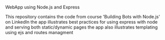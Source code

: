 WebApp using Node.js and Express

This repository contains the code from course 'Building Bots with Node.js' on LinkedIn
the app illustrates  best  practices for using express with node and serving both static/dynamic pages
the app also illustrates templating using ejs and routes managment 


